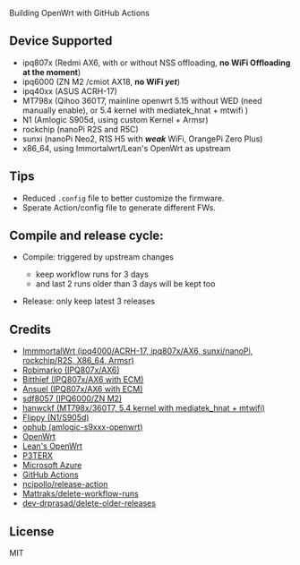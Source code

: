 Building OpenWrt with GitHub Actions

## Device Supported

- ipq807x (Redmi AX6, with or without NSS offloading, **no WiFi Offloading at the moment**)
- ipq6000 (ZN M2 /cmiot AX18, **no WiFi _yet_**)
- ipq40xx (ASUS ACRH-17)
- MT798x (Qihoo 360T7, mainline openwrt 5.15 without WED (need manually enable), or 5.4 kernel with mediatek_hnat + mtwifi )
- N1 (Amlogic S905d, using custom Kernel + Armsr)
- rockchip (nanoPi R2S and R5C)
- sunxi (nanoPi Neo2, R1S H5 with ***weak*** WiFi, OrangePi Zero Plus)
- x86_64, using Immortalwrt/Lean's OpenWrt as upstream

## Tips

- Reduced `.config` file to better customize the firmware.
- Sperate Action/config file to generate different FWs.


## Compile and release cycle:

- Compile: triggered by upstream changes
  - keep workflow runs for 3 days
  - and last 2 runs older than 3 days will be kept too

- Release: only keep latest 3 releases


## Credits

- [ImmmortalWrt (ipq4000/ACRH-17, ipq807x/AX6, sunxi/nanoPi, rockchip/R2S, X86_64, Armsr)](https://immortalwrt.org/)
- [Robimarko (IPQ807x/AX6)](https://github.com/robimarko/openwrt/)
- [Bitthief (IPQ807x/AX6 with ECM)](https://github.com/bitthief/openwrt/)
- [Ansuel (IPQ807x/AX6 with ECM)](https://github.com/Ansuel/openwrt/)
- [sdf8057 (IPQ6000/ZN M2)](https://github.com/sdf8057/ipq6000)
- [hanwckf (MT798x/360T7, 5.4 kernel with mediatek_hnat + mtwifi)](https://github.com/hanwckf/immortalwrt-mt798x)
- [Flippy (N1/S905d)](https://github.com/unifreq/openwrt_packit)
- [ophub (amlogic-s9xxx-openwrt)](https://github.com/ophub/amlogic-s9xxx-openwrt)
- [OpenWrt](https://github.com/openwrt/openwrt)
- [Lean's OpenWrt](https://github.com/coolsnowwolf/lede)
- [P3TERX](https://github.com/P3TERX/Actions-OpenWrt)
- [Microsoft Azure](https://azure.microsoft.com)
- [GitHub Actions](https://github.com/features/actions)
- [ncipollo/release-action](https://github.com/ncipollo/release-action)
- [Mattraks/delete-workflow-runs](https://github.com/Mattraks/delete-workflow-runs)
- [dev-drprasad/delete-older-releases](https://github.com/dev-drprasad/delete-older-releases)



## License
MIT
